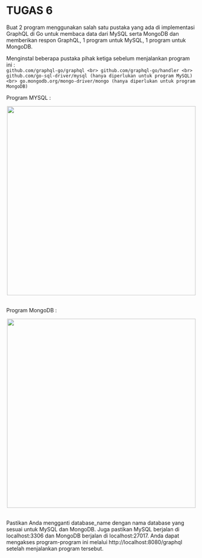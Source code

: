 # TUGAS 6
Buat 2 program menggunakan salah satu pustaka yang ada di implementasi GraphQL di Go untuk membaca data dari MySQL serta MongoDB dan memberikan respon GraphQL, 1 program untuk MySQL, 1 program untuk MongoDB.

Menginstal beberapa pustaka pihak ketiga sebelum menjalankan program ini : <br>
`github.com/graphql-go/graphql <br>
github.com/graphql-go/handler <br>
github.com/go-sql-driver/mysql (hanya diperlukan untuk program MySQL) <br>
go.mongodb.org/mongo-driver/mongo (hanya diperlukan untuk program MongoDB)`

Program MYSQL : 
<div align="center"><img src="gambar/latihan/tg1.jpg" width="500px"></div><br>


Program MongoDB : 
<div align="center"><img src="gambar/latihan/tg2.jpg" width="500px"></div><br>

Pastikan Anda mengganti database_name dengan nama database yang sesuai untuk MySQL dan MongoDB. Juga pastikan MySQL berjalan di localhost:3306 dan MongoDB berjalan di localhost:27017. Anda dapat mengakses program-program ini melalui http://localhost:8080/graphql setelah menjalankan program tersebut.
